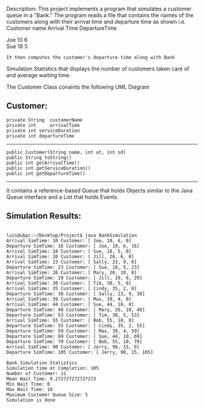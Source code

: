 Description:
	This project implements a program that simulates a customer queue in a 
"Bank." The program reads a file that contains the names of the customers along 
with their arrival time and departure time as shown
	i.e.
Customer name 	Arrival Time	DepartureTime

Joe  		 10   		 6	
Sue  		 18 		 5



	It then computes the customer's departure time along with Bank 
Simulation Statistics that displays the number of customers taken care 
of and average waiting time.


 
The Customer Class conaints the following UML Diagram

 Customer:	
 ------------------------------------------
	private String 	customerName
	private int 	arrivalTime
	private int	serviceDuration
	private int	departureTime
 ------------------------------------------
	public Customer(String name, int at, int sd)
	public String toString()
	public int getArrivalTime()
	public int getServiceDuration()
	public int getDepartureTime()
 ------------------------------------------
	

It contains a reference-based Queue that holds Objects similar to the Java Queue
interface and a List that holds Events. 


Simulation Results:
 ------------------------------------------
```

luis@ubpc:~/Desktop/Project$ java BankSimulation 
Arrival SimTime: 10 Customer: [ Joe, 10, 6, 0]
Departure SimTime: 16 Customer: [ Joe, 10, 6, 16]
Arrival SimTime: 18 Customer: [ Sue, 18, 5, 0]
Arrival SimTime: 20 Customer: [ Jill, 20, 6, 0]
Arrival SimTime: 23 Customer: [ Sally, 23, 9, 0]
Departure SimTime: 23 Customer: [ Sue, 18, 5, 23]
Arrival SimTime: 26 Customer: [ Mary, 26, 10, 0]
Departure SimTime: 29 Customer: [ Jill, 20, 6, 29]
Arrival SimTime: 30 Customer: [ Tim, 30, 5, 0]
Arrival SimTime: 35 Customer: [ Cindy, 35, 2, 0]
Departure SimTime: 38 Customer: [ Sally, 23, 9, 38]
Arrival SimTime: 39 Customer: [ Max, 39, 4, 0]
Arrival SimTime: 44 Customer: [ Sue, 44, 10, 0]
Departure SimTime: 48 Customer: [ Mary, 26, 10, 48]
Departure SimTime: 53 Customer: [ Tim, 30, 5, 53]
Arrival SimTime: 55 Customer: [ Bob, 55, 10, 0]
Departure SimTime: 55 Customer: [ Cindy, 35, 2, 55]
Departure SimTime: 59 Customer: [ Max, 39, 4, 59]
Departure SimTime: 69 Customer: [ Sue, 44, 10, 69]
Departure SimTime: 79 Customer: [ Bob, 55, 10, 79]
Arrival SimTime: 90 Customer: [ Jerry, 90, 15, 0]
Departure SimTime: 105 Customer: [ Jerry, 90, 15, 105]

Bank Simulation Statistics
Simulation time at Completion: 105
Number of Customer: 11
Mean Wait Time: 9.272727272727273
Min Wait Time: 0
Max Wait Time: 18
Maximum Customer Queue Size: 5
Simulation is done

```

